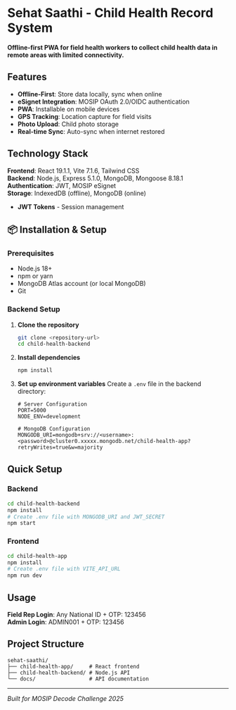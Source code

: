 # Sehat Saathi - Child Health Record System

**Offline-first PWA for field health workers to collect child health data in remote areas with limited connectivity.**

## Features
- **Offline-First**: Store data locally, sync when online
- **eSignet Integration**: MOSIP OAuth 2.0/OIDC authentication  
- **PWA**: Installable on mobile devices
- **GPS Tracking**: Location capture for field visits
- **Photo Upload**: Child photo storage
- **Real-time Sync**: Auto-sync when internet restored

## Technology Stack
**Frontend**: React 19.1.1, Vite 7.1.6, Tailwind CSS  
**Backend**: Node.js, Express 5.1.0, MongoDB, Mongoose 8.18.1  
**Authentication**: JWT, MOSIP eSignet  
**Storage**: IndexedDB (offline), MongoDB (online)
- **JWT Tokens** - Session management

## 📦 Installation & Setup

### Prerequisites
- Node.js 18+ 
- npm or yarn
- MongoDB Atlas account (or local MongoDB)
- Git

### Backend Setup

1. **Clone the repository**
   ```bash
   git clone <repository-url>
   cd child-health-backend
   ```

2. **Install dependencies**
   ```bash
   npm install
   ```

3. **Set up environment variables**
   Create a `.env` file in the backend directory:
   ```env
   # Server Configuration
   PORT=5000
   NODE_ENV=development
   
   # MongoDB Configuration
   MONGODB_URI=mongodb+srv://<username>:<password>@cluster0.xxxxx.mongodb.net/child-health-app?retryWrites=true&w=majority
   
## Quick Setup

### Backend
```bash
cd child-health-backend
npm install
# Create .env file with MONGODB_URI and JWT_SECRET
npm start
```

### Frontend  
```bash
cd child-health-app
npm install
# Create .env file with VITE_API_URL
npm run dev
```

## Usage
**Field Rep Login**: Any National ID + OTP: 123456  
**Admin Login**: ADMIN001 + OTP: 123456  

## Project Structure
```
sehat-saathi/
├── child-health-app/     # React frontend
├── child-health-backend/ # Node.js API
└── docs/                 # API documentation
```

---

*Built for MOSIP Decode Challenge 2025*